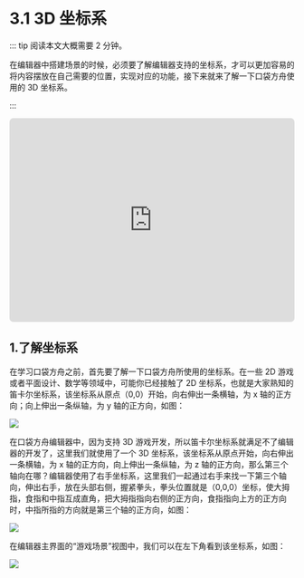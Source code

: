 # 3.1 3D 坐标系

::: tip 阅读本文大概需要 2 分钟。

在编辑器中搭建场景的时候，必须要了解编辑器支持的坐标系，才可以更加容易的将内容摆放在自己需要的位置，实现对应的功能，接下来就来了解一下口袋方舟使用的 3D 坐标系。

:::

<iframe sandbox="allow-scripts allow-downloads allow-same-origin allow-popups allow-presentation allow-forms" frameborder="0" draggable="false" allowfullscreen="" allow="encrypted-media;" referrerpolicy="" aha-samesite="" class="iframe-loaded" src=" https://player.bilibili.com/player.html?bvid=BV1xA411k7CE&vd_source=c94089b4804c1edb7b67c4629d433f6b" style="border-radius: 7px; width: 100%; height: 360px;"></iframe>

## 1.了解坐标系

在学习口袋方舟之前，首先要了解一下口袋方舟所使用的坐标系。在一些 2D 游戏或者平面设计、数学等领域中，可能你已经接触了 2D 坐标系，也就是大家熟知的笛卡尔坐标系，该坐标系从原点（0,0）开始，向右伸出一条横轴，为 x 轴的正方向；向上伸出一条纵轴，为 y 轴的正方向，如图：

![](https://wstatic-a1.233leyuan.com/productdocs/static/boxcn1JPA6HN7SwDi1kyEPxSTFb.png)

在口袋方舟编辑器中，因为支持 3D 游戏开发，所以笛卡尔坐标系就满足不了编辑器的开发了，这里我们就使用了一个 3D 坐标系，该坐标系从原点开始，向右伸出一条横轴，为 x 轴的正方向，向上伸出一条纵轴，为 z 轴的正方向，那么第三个轴向在哪？编辑器使用了右手坐标系，这里我们一起通过右手来找一下第三个轴向，伸出右手，放在头部右侧，握紧拳头，拳头位置就是（0,0,0）坐标，使大拇指，食指和中指互成直角，把大拇指指向右侧的正方向，食指指向上方的正方向时，中指所指的方向就是第三个轴的正方向，如图：

![](https://wstatic-a1.233leyuan.com/productdocs/static/boxcnOnzyA9f4x7NNtavFP7jtPe.png)

在编辑器主界面的“游戏场景”视图中，我们可以在左下角看到该坐标系，如图：

![](https://wstatic-a1.233leyuan.com/productdocs/static/boxcne7fQIkaSQ0vywQdCJ2P82e.png)
